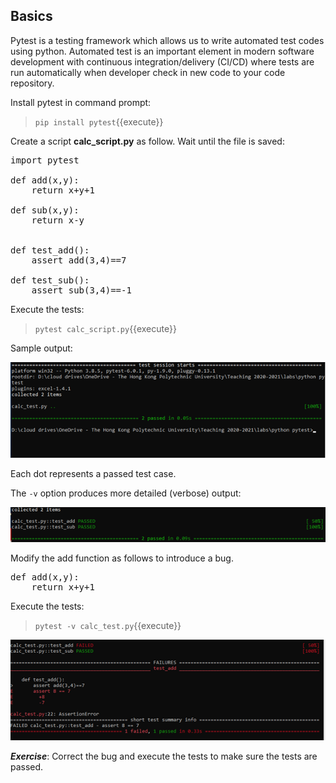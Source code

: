 ## Basics

Pytest is a testing framework which allows us to write automated test codes using python.  Automated test is an important element in modern software development with continuous integration/delivery (CI/CD) where tests are run automatically when developer check in new code to your code repository.

Install pytest in command prompt:
> `pip install pytest`{{execute}}

Create a script **calc_script.py** as follow. Wait until the file is saved:

<pre class="file" data-filename="calc_script.py" data-target="replace">
import pytest

def add(x,y):
    return x+y+1

def sub(x,y):
    return x-y


def test_add():
    assert add(3,4)==7

def test_sub():
    assert sub(3,4)==-1
</pre>

Execute the tests:
> `pytest calc_script.py`{{execute}}

Sample output:

![Picture 1](./assets/pic1.png)

Each dot represents a passed test case.

The `-v` option produces more detailed (verbose) output:

![Picture 2](./assets/pic2.png)

Modify the add function as follows to introduce a bug.

<pre class="file" data-filename="calc_script.py" data-target="replace">
def add(x,y):
    return x+y+1
</pre>

Execute the tests:
> `pytest -v calc_test.py`{{execute}}

![Picture 3](./assets/pic3.png)

**_Exercise_**: Correct the bug and execute the tests to make sure the tests are passed.

<br/>
